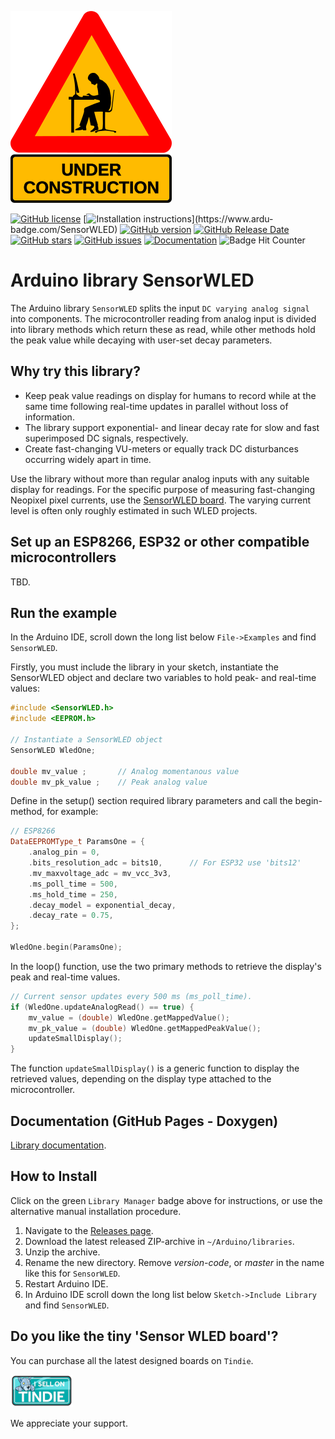 ![Display](./images/sensorwled-under-construction.png)

[![GitHub license](https://img.shields.io/github/license/berrak/SensorWLED.svg?logo=gnu&logoColor=ffffff)](https://github.com/berrak/SensorWLED/blob/master/LICENSE)
[![Installation instructions](https://www.ardu-badge.com/badge/SensorWLED.svg?)](https://www.ardu-badge.com/SensorWLED)
[![GitHub version](https://img.shields.io/github/release/berrak/SensorWLED.svg?logo=github&logoColor=ffffff)](https://github.com/berrak/SensorWLED/releases/latest)
[![GitHub Release Date](https://img.shields.io/github/release-date/berrak/SensorWLED.svg?logo=github&logoColor=ffffff)](https://github.com/berrak/SensorWLED/releases/latest)
[![GitHub stars](https://img.shields.io/github/stars/berrak/SensorWLED.svg?logo=github&logoColor=ffffff)](https://github.com/berrak/SensorWLED/stargazers)
[![GitHub issues](https://img.shields.io/github/issues/berrak/SensorWLED.svg?logo=github&logoColor=ffffff)](https://github.com/berrak/SensorWLED/issues)
[![Documentation](https://img.shields.io/badge/documentation-doxygen-green.svg)](http://berrak.github.io/SensorWLED/)
![Badge Hit Counter](https://visitor-badge.laobi.icu/badge?page_id=berrak_SensorWLED)

# Arduino library SensorWLED

The Arduino library `SensorWLED` splits the input `DC varying analog signal` into components. The microcontroller reading from analog input is
divided into library methods which return these as read, while other methods hold the peak value while decaying with user-set decay parameters.

## Why try this library?

- Keep peak value readings on display for humans to record while at the same time following real-time updates in parallel without loss of information.
- The library support exponential- and linear decay rate for slow and fast superimposed DC signals, respectively.
- Create fast-changing VU-meters or equally track DC disturbances occurring widely apart in time.

Use the library without more than regular analog inputs with any suitable display for readings. For the specific purpose of measuring fast-changing Neopixel pixel currents, use the [SensorWLED board](https://github.com/berrak/WLED-DC-Sensor-Board). The varying current level is often only roughly estimated in such WLED projects.

## Set up an ESP8266, ESP32 or other compatible microcontrollers

TBD.

## Run the example

In the Arduino IDE, scroll down the long list below `File->Examples` and find `SensorWLED`.

Firstly, you must include the library in your sketch, instantiate the SensorWLED object and declare two variables to hold peak- and real-time values:
```cpp
#include <SensorWLED.h>
#include <EEPROM.h>

// Instantiate a SensorWLED object
SensorWLED WledOne;

double mv_value ;		// Analog momentanous value
double mv_pk_value ;	// Peak analog value
```
Define in the setup() section required library parameters and call the begin-method, for example:

```cpp
// ESP8266
DataEEPROMType_t ParamsOne = {
	.analog_pin = 0,
	.bits_resolution_adc = bits10,      // For ESP32 use 'bits12'
	.mv_maxvoltage_adc = mv_vcc_3v3,
	.ms_poll_time = 500,
	.ms_hold_time = 250,
	.decay_model = exponential_decay,
	.decay_rate = 0.75,
};

WledOne.begin(ParamsOne);
```

In the loop() function, use the two primary methods to retrieve the display's peak and real-time values.

```cpp
// Current sensor updates every 500 ms (ms_poll_time).
if (WledOne.updateAnalogRead() == true) {
	mv_value = (double) WledOne.getMappedValue();
	mv_pk_value = (double) WledOne.getMappedPeakValue();
	updateSmallDisplay();
}
```

The function `updateSmallDisplay()` is a generic function to display the retrieved values, depending on the display type attached to the microcontroller.

## Documentation (GitHub Pages - Doxygen)

[Library documentation](https://berrak.github.io/SensorWLED/classSensorWLED.html).

## How to Install

Click on the green `Library Manager` badge above for instructions,
or use the alternative manual installation procedure.

1. Navigate to the [Releases page](https://github.com/berrak/SensorWLED/releases).
1. Download the latest released ZIP-archive in `~/Arduino/libraries`.
1. Unzip the archive.
1. Rename the new directory. Remove *version-code*, or *master* in the name like this for `SensorWLED`.
1. Restart Arduino IDE.
1. In Arduino IDE scroll down the long list below `Sketch->Include Library` and find `SensorWLED`.


## Do you like the tiny 'Sensor WLED board'?

You can purchase all the latest designed boards on `Tindie`.

[![Tindie](./images/tindie-small.png)](https://www.tindie.com/stores/debinix/)

We appreciate your support.
